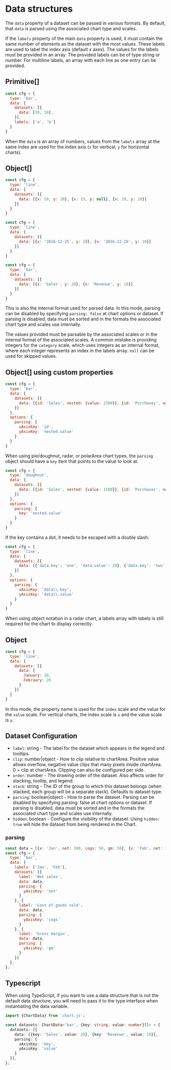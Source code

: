 # Data structures

The `data` property of a dataset can be passed in various formats. By default, that `data` is parsed using the associated chart type and scales.

If the `labels` property of the main `data` property is used, it must contain the same number of elements as the dataset with the most values. These labels are used to label the index axis (default x axes). The values for the labels must be provided in an array. The provided labels can be of type string or number. For multiline labels, an array with each line as one entry can be provided.

## Primitive[]

```javascript
const cfg = {
  type: 'bar',
  data: {
    datasets: [{
      data: [20, 10],
    }],
    labels: ['a', 'b']
  }
}
```

When the `data` is an array of numbers, values from the `labels` array at the same index are used for the index axis (`x` for vertical, `y` for horizontal charts).

## Object[]

```javascript
const cfg = {
  type: 'line',
  data: {
    datasets: [{
      data: [{x: 10, y: 20}, {x: 15, y: null}, {x: 20, y: 10}]
    }]
  }
}
```

```javascript
const cfg = {
  type: 'line',
  data: {
    datasets: [{
      data: [{x: '2016-12-25', y: 20}, {x: '2016-12-26', y: 10}]
    }]
  }
}
```

```javascript
const cfg = {
  type: 'bar',
  data: {
    datasets: [{
      data: [{x: 'Sales', y: 20}, {x: 'Revenue', y: 10}]
    }]
  }
}
```

This is also the internal format used for parsed data. In this mode, parsing can be disabled by specifying `parsing: false` at chart options or dataset. If parsing is disabled, data must be sorted and in the formats the associated chart type and scales use internally.

The values provided must be parsable by the associated scales or in the internal format of the associated scales. A common mistake is providing integers for the `category` scale, which uses integers as an internal format, where each integer represents an index in the labels array. `null` can be used for skipped values.

## Object[] using custom properties

```javascript
const cfg = {
  type: 'bar',
  data: {
    datasets: [{
      data: [{id: 'Sales', nested: {value: 1500}}, {id: 'Purchases', nested: {value: 500}}]
    }]
  },
  options: {
    parsing: {
      xAxisKey: 'id',
      yAxisKey: 'nested.value'
    }
  }
}
```

When using pie/doughnut, radar, or polarArea chart types, the `parsing` object should have a `key` item that points to the value to look at. 

```javascript
const cfg = {
  type: 'doughnut',
  data: {
    datasets: [{
      data: [{id: 'Sales', nested: {value: 1500}}, {id: 'Purchases', nested: {value: 500}}]
    }]
  },
  options: {
    parsing: {
      key: 'nested.value'
    }
  }
}
```

If the key contains a dot, it needs to be escaped with a double slash:

```javascript
const cfg = {
  type: 'line',
  data: {
    datasets: [{
      data: [{'data.key': 'one', 'data.value': 20}, {'data.key': 'two', 'data.value': 30}]
    }]
  },
  options: {
    parsing: {
      xAxisKey: 'data\\.key',
      yAxisKey: 'data\\.value'
    }
  }
}
```

When using object notation in a radar chart, a labels array with labels is still required for the chart to display correctly.

## Object

```javascript
const cfg = {
  type: 'line',
  data: {
    datasets: [{
      data: {
        January: 10,
        February: 20
      }
    }]
  }
}
```

In this mode, the property name is used for the `index` scale and the value for the `value` scale. For vertical charts, the index scale is `x` and the value scale is `y`.

## Dataset Configuration

- `label`: string - The label for the dataset which appears in the legend and tooltips.
- `clip`: number|object - How to clip relative to chartArea. Positive value allows overflow, negative value clips that many pixels inside chartArea. 0 = clip at chartArea. Clipping can also be configured per side.
- `order`: number - The drawing order of the dataset. Also affects order for stacking, tooltip, and legend.
- `stack`: string - The ID of the group to which this dataset belongs (when stacked, each group will be a separate stack). Defaults to dataset type.
- `parsing`: boolean|object - How to parse the dataset. Parsing can be disabled by specifying parsing: false at chart options or dataset. If parsing is disabled, data must be sorted and in the formats the associated chart type and scales use internally.
- `hidden`: boolean - Configure the visibility of the dataset. Using `hidden: true` will hide the dataset from being rendered in the Chart.

### parsing

```javascript
const data = [{x: 'Jan', net: 100, cogs: 50, gm: 50}, {x: 'Feb', net: 120, cogs: 55, gm: 75}];
const cfg = {
  type: 'bar',
  data: {
    labels: ['Jan', 'Feb'],
    datasets: [{
      label: 'Net sales',
      data: data,
      parsing: {
        yAxisKey: 'net'
      }
    }, {
      label: 'Cost of goods sold',
      data: data,
      parsing: {
        yAxisKey: 'cogs'
      }
    }, {
      label: 'Gross margin',
      data: data,
      parsing: {
        yAxisKey: 'gm'
      }
    }]
  },
};
```

## Typescript

When using TypeScript, if you want to use a data structure that is not the default data structure, you will need to pass it to the type interface when instantiating the data variable.

```ts
import {ChartData} from 'chart.js';

const datasets: ChartData<'bar', {key: string, value: number}[]> = {
  datasets: [{
    data: [{key: 'Sales', value: 20}, {key: 'Revenue', value: 10}],
    parsing: {
      xAxisKey: 'key',
      yAxisKey: 'value'
    }
  }],
};
```